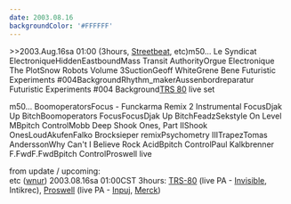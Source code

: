 ```yaml
---
date: 2003.08.16
backgroundColor: '#FFFFFF'
---
```


\>>2003.Aug.16sa 01:00 (3hours, [Streetbeat](http://www.wnur.org/), etc)m50... Le Syndicat ElectroniqueHiddenEastboundMass Transit AuthorityOrgue Electronique The PlotSnow Robots Volume 3SuctionGeoff WhiteGrene Bene Futuristic Experiments #004BackgroundRhythm\_makerAussenbordreparatur Futuristic Experiments #004 Background[TRS 80](http://www.trs80.com/) live set  

m50... BoomoperatorsFocus - Funckarma Remix 2 Instrumental FocusDjak Up BitchBoomoperators FocusFocusDjak Up BitchFeadzSekstyle On Level MBpitch ControlMobb Deep Shook Ones, Part IIShook OnesLoudAkufenFalko Brocksieper remixPsychometry IIITrapezTomas AnderssonWhy Can't I Believe Rock AcidBpitch ControlPaul Kalkbrenner F.FwdF.FwdBpitch ControlProswell live  

from update / upcoming:  
etc ([wnur](http://www.wnur.org/live.ram)) 2003.08.16sa 01:00CST 3hours: [TRS-80](http://www.trs80.com/) (live PA - [Invisible](http://www.invisiblerecords.com/), Intikrec), [Proswell](http://proswell.inpuj.net/) (live PA - [Inpuj](http://www.inpuj.net/), [Merck](http://www.m3rck.net/))